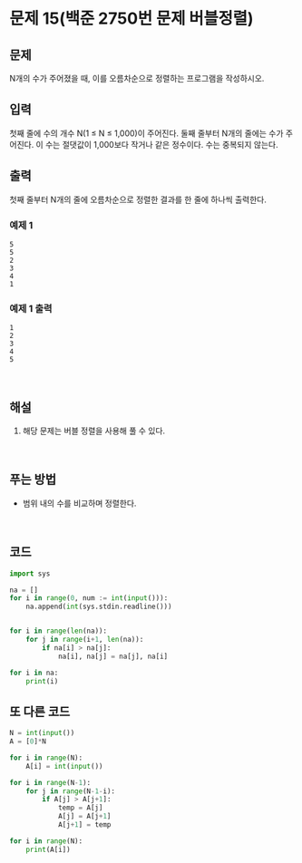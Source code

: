 # 문제 15(백준 2750번 문제 버블정렬)

## 문제

N개의 수가 주어졌을 때, 이를 오름차순으로 정렬하는 프로그램을 작성하시오.

## 입력

첫째 줄에 수의 개수 N(1 ≤ N ≤ 1,000)이 주어진다. 둘째 줄부터 N개의 줄에는 수가 주어진다. 이 수는 절댓값이 1,000보다 작거나 같은 정수이다. 수는 중복되지 않는다.

## 출력

첫째 줄부터 N개의 줄에 오름차순으로 정렬한 결과를 한 줄에 하나씩 출력한다.
<br>

### 예제 1

```
5
5
2
3
4
1
```

### 예제 1 출력

```
1
2
3
4
5
```

<br>

## 해설

1. 해당 문제는 버블 정렬을 사용해 풀 수 있다.

<br>

## 푸는 방법

- 범위 내의 수를 비교하며 정렬한다.

<br>

## 코드

```python
import sys

na = []
for i in range(0, num := int(input())):
    na.append(int(sys.stdin.readline()))


for i in range(len(na)):
    for j in range(i+1, len(na)):
        if na[i] > na[j]:
            na[i], na[j] = na[j], na[i]

for i in na:
    print(i)
```

## 또 다른 코드

```python
N = int(input())
A = [0]*N

for i in range(N):
    A[i] = int(input())

for i in range(N-1):
    for j in range(N-1-i):
        if A[j] > A[j+1]:
            temp = A[j]
            A[j] = A[j+1]
            A[j+1] = temp

for i in range(N):
    print(A[i])
```
